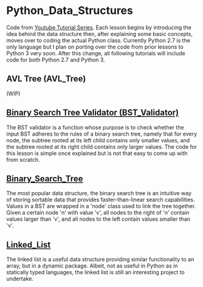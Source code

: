 # Python_Data_Structures
Code from [Youtube Tutorial Series](https://www.youtube.com/playlist?list=PLEJyjB1oGzx3iTZvOVedkT8nZ2cG105U7). Each lesson begins by introducing the idea behind the data structure then, after explaining some basic concepts, moves over to coding the actual Python class. Currently Python 2.7 is the only language but I plan on porting over the code from prior lessons to Python 3 very soon. After this change, all following tutorials will include code for both Python 2.7 and Python 3. 

## AVL Tree (AVL_Tree)
(WIP)

## [Binary Search Tree Validator (BST_Validator)](https://www.youtube.com/watch?v=azupT01iC78)
The BST validator is a function whose purpose is to check whether the input BST adheres to the rules of a binary search tree, namely that for every node, the subtree rooted at its left child contains only smaller values, and the subtree rooted at its right child contains only larger values. The code for this lesson is simple once explained but is not that easy to come up with from scratch.

## [Binary_Search_Tree](https://www.youtube.com/watch?v=f5dU3xoE6ms)
The most popular data structure, the binary search tree is an intuitive way of storing sortable data that provides faster-than-linear search capabilities. Values in a BST are wrapped in a 'node' class used to link the tree together. Given a certain node 'n' with value 'v', all nodes to the right of 'n' contain values larger than 'v', and all nodes to the left contain values smaller than 'v'.

## [Linked_List](https://www.youtube.com/watch?v=JlMyYuY1aXU)
The linked list is a useful data structure providing similar functionality to an array, but in a dynamic package. Albeit, not as useful in Python as in statically typed languages, the linked list is still an interesting project to undertake. 


